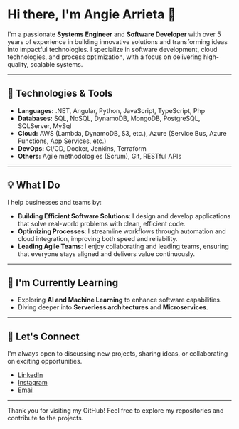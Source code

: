 # Hi there, I'm **Angie Arrieta** 👋

I'm a passionate **Systems Engineer** and **Software Developer** with over 5 years of experience in building innovative solutions and transforming ideas into impactful technologies. I specialize in software development, cloud technologies, and process optimization, with a focus on delivering high-quality, scalable systems.

---

## 🚀 Technologies & Tools

- **Languages:** .NET, Angular, Python, JavaScript, TypeScript, Php
- **Databases:** SQL, NoSQL, DynamoDB, MongoDB, PostgreSQL, SQLServer, MySql
- **Cloud:** AWS (Lambda, DynamoDB, S3, etc.), Azure (Service Bus, Azure Functions, App Services, etc.)
- **DevOps:** CI/CD, Docker, Jenkins, Terraform
- **Others:** Agile methodologies (Scrum), Git, RESTful APIs

---

## 💡 What I Do

I help businesses and teams by:
- **Building Efficient Software Solutions**: I design and develop applications that solve real-world problems with clean, efficient code.
- **Optimizing Processes**: I streamline workflows through automation and cloud integration, improving both speed and reliability.
- **Leading Agile Teams**: I enjoy collaborating and leading teams, ensuring that everyone stays aligned and delivers value continuously.

---

## 🌱 I'm Currently Learning

- Exploring **AI and Machine Learning** to enhance software capabilities.
- Diving deeper into **Serverless architectures** and **Microservices**.


---

## 🤝 Let's Connect

I'm always open to discussing new projects, sharing ideas, or collaborating on exciting opportunities.

- [LinkedIn](https://www.linkedin.com/in/angie-arrieta/)
- [Instagram](https://www.instagram.com/angiearrieta728/)
- [Email](angiearrieta728@gmail.com)

---

Thank you for visiting my GitHub! Feel free to explore my repositories and contribute to the projects.
